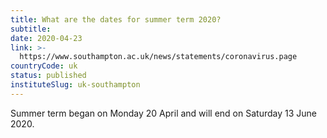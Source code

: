 ```yaml
---
title: What are the dates for summer term 2020?
subtitle: 
date: 2020-04-23
link: >-
  https://www.southampton.ac.uk/news/statements/coronavirus.page
countryCode: uk
status: published
instituteSlug: uk-southampton
---
```

Summer term began on Monday 20 April and will end on Saturday 13 June 2020.
